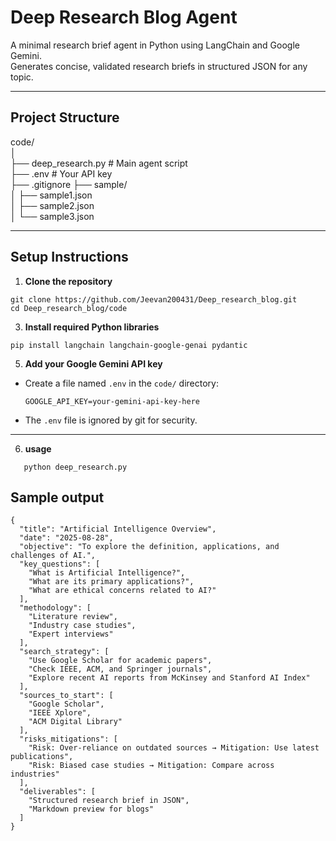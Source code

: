 # Deep Research Blog Agent

A minimal research brief agent in Python using LangChain and Google Gemini.  
Generates concise, validated research briefs in structured JSON for any topic.

---

## Project Structure

code/  
│  
├── deep_research.py # Main agent script  
├── .env # Your API key  
├── .gitignore
├── sample/  
│ ├── sample1.json  
│ ├── sample2.json  
│ └── sample3.json   

---

## Setup Instructions

1. **Clone the repository**
```
git clone https://github.com/Jeevan200431/Deep_research_blog.git  
cd Deep_research_blog/code
```


3. **Install required Python libraries**
```
pip install langchain langchain-google-genai pydantic
```

5. **Add your Google Gemini API key**

- Create a file named `.env` in the `code/` directory:
  ```
  GOOGLE_API_KEY=your-gemini-api-key-here
  ```
- The `.env` file is ignored by git for security.

---
6. **usage**
```
   python deep_research.py
```
## Sample output

```
{
  "title": "Artificial Intelligence Overview",
  "date": "2025-08-28",
  "objective": "To explore the definition, applications, and challenges of AI.",
  "key_questions": [
    "What is Artificial Intelligence?",
    "What are its primary applications?",
    "What are ethical concerns related to AI?"
  ],
  "methodology": [
    "Literature review",
    "Industry case studies",
    "Expert interviews"
  ],
  "search_strategy": [
    "Use Google Scholar for academic papers",
    "Check IEEE, ACM, and Springer journals",
    "Explore recent AI reports from McKinsey and Stanford AI Index"
  ],
  "sources_to_start": [
    "Google Scholar",
    "IEEE Xplore",
    "ACM Digital Library"
  ],
  "risks_mitigations": [
    "Risk: Over-reliance on outdated sources → Mitigation: Use latest publications",
    "Risk: Biased case studies → Mitigation: Compare across industries"
  ],
  "deliverables": [
    "Structured research brief in JSON",
    "Markdown preview for blogs"
  ]
}
```



